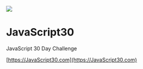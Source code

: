 ﻿![](https://javascript30.com/images/JS3-social-share.png)

# JavaScript30

JavaScript 30 Day Challenge

[https://JavaScript30.com](https://JavaScript30.com)
